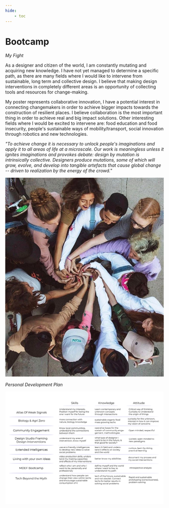 ```yaml
---
hide:
    - toc
---
```


# Bootcamp


*My Fight*

As a designer and citizen of the world, I am constantly mutating and acquiring new knowledge. I have not yet managed to determine a specific path, as there are many fields where I would like to intervene from sustainable, long term and collective design. I believe that making design interventions in completely different areas is an opportunity of collecting tools and resources for change-making.

My poster represents collaborative innovation, I have a potential interest in connecting changemakers in order to achieve bigger impacts towards the construction of resilient places. I believe collaboration is the most important thing in order to achieve real and big impact solutions.
Other interesting fields where I would be excited to intervene are: food education and food insecurity, people's sustainable ways of mobility/transport, social innovation through robotics and new technologies.

*"To achieve change it is necessary to unlock people's imaginations and apply it to all areas of life at a microscale. Our work is meaningless unless it ignites imaginations and provokes debate: design by mutation is intrinsically collective. Designers produce mutations, some of which will grow, evolve, and develop into tangible artefacts that cause global change -- driven to realization by the energy of the crowd."*

![cb](../images/collaboration.jpg)


*Personal Development Plan*

![Pdp](../images/personal%20develop.%20materias.jpg)
